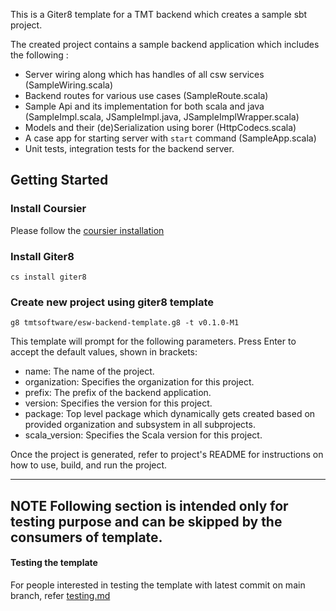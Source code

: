 This is a Giter8 template for a TMT backend which creates a sample sbt project.

The created project contains a sample backend application which includes the following :

* Server wiring along which has handles of all csw services (SampleWiring.scala)
* Backend routes for various use cases (SampleRoute.scala)
* Sample Api and its implementation for both scala and java (SampleImpl.scala, JSampleImpl.java, JSampleImplWrapper.scala)
* Models and their (de)Serialization using borer (HttpCodecs.scala)
* A case app for starting server with `start` command (SampleApp.scala)
* Unit tests, integration tests for the backend server.

## Getting Started

### Install Coursier
Please follow the [coursier installation](https://get-coursier.io/docs/cli-installation)

### Install Giter8

`cs install giter8`

### Create new project using giter8 template

`g8 tmtsoftware/esw-backend-template.g8 -t v0.1.0-M1`

This template will prompt for the following parameters. Press Enter to accept the default values, shown in brackets:

* name: The name of the project.
* organization: Specifies the organization for this project.
* prefix: The prefix of the backend application.
* version: Specifies the version for this project.
* package: Top level package which dynamically gets created based on provided organization and subsystem in all subprojects.
* scala_version: Specifies the Scala version for this project.

Once the project is generated, refer to project's README for instructions on how to use, build, and run the project.


---
**NOTE**
Following section is intended only for testing purpose and can be skipped by the consumers of template.
---
#### Testing the template

For people interested in testing the template with latest commit on main branch, refer [testing.md](./testing.md)
